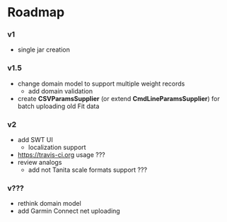 Roadmap
=======

### v1 ###
* single jar creation  

### v1.5 ###
* change domain model to support multiple weight records
    * add domain validation
* create **CSVParamsSupplier** (or extend **CmdLineParamsSupplier**) for batch uploading old Fit data

### v2 ###
* add SWT UI
    * localization support
* https://travis-ci.org usage ???     
* review analogs
    * add not Tanita scale formats support ???
    
### v??? ###
* rethink domain model
* add Garmin Connect net uploading